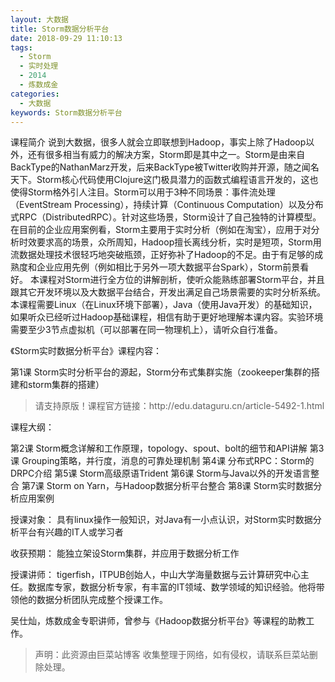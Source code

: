```yaml
---
layout: 大数据
title: Storm数据分析平台
date: 2018-09-29 11:10:13
tags:
  - Storm
  - 实时处理
  - 2014
  - 炼数成金
categories:
  - 大数据
keywords: Storm数据分析平台
---
```

课程简介
说到大数据，很多人就会立即联想到Hadoop，事实上除了Hadoop以外，还有很多相当有威力的解决方案，Storm即是其中之一。Storm是由来自BackType的NathanMarz开发，后来BackType被Twitter收购并开源，随之闻名天下。Storm核心代码使用Clojure这门极具潜力的函数式编程语言开发的，这也使得Storm格外引人注目。Storm可以用于3种不同场景：事件流处理（EventStream Processing），持续计算（Continuous Computation）以及分布式RPC（DistributedRPC）。针对这些场景，Storm设计了自己独特的计算模型。在目前的企业应用案例看，Storm主要用于实时分析（例如在淘宝），应用于对分析时效要求高的场景，众所周知，Hadoop擅长离线分析，实时是短项，Storm用流数据处理技术很轻巧地突破瓶颈，正好弥补了Hadoop的不足。由于有足够的成熟度和企业应用先例（例如相比于另外一项大数据平台Spark），Storm前景看好。
      本课程对Storm进行全方位的讲解剖析，使听众能熟练部署Storm平台，并且跟其它开发环境以及大数据平台结合，开发出满足自己场景需要的实时分析系统。
      本课程需要Linux（在Linux环境下部署），Java（使用Java开发）的基础知识，如果听众已经听过Hadoop基础课程，相信有助于更好地理解本课内容。实验环境需要至少3节点虚拟机（可以部署在同一物理机上），请听众自行准备。

《Storm实时数据分析平台》课程内容：

第1课 Storm实时分析平台的源起，Storm分布式集群实施（zookeeper集群的搭建和storm集群的搭建）

<!-- more -->
<blockquote class="blockquote-center">
请支持原版！课程官方链接：http://edu.dataguru.cn/article-5492-1.html</blockquote>
</blockquote>
课程大纲：


第2课 Storm概念详解和工作原理，topology、spout、bolt的细节和API讲解
第3课 Grouping策略，并行度，消息的可靠处理机制
第4课 分布式RPC：Storm的DRPC介绍
第5课 Storm高级原语Trident
第6课 Storm与Java以外的开发语言整合
第7课 Storm on Yarn，与Hadoop数据分析平台整合
第8课 Storm实时数据分析应用案例


授课对象：
具有linux操作一般知识，对Java有一小点认识，对Storm实时数据分析平台有兴趣的IT人或学习者

收获预期：
能独立架设Storm集群，并应用于数据分析工作


授课讲师：
tigerfish，ITPUB创始人，中山大学海量数据与云计算研究中心主任。数据库专家，数据分析专家，有丰富的IT领域、数学领域的知识经验。他将带领他的数据分析团队完成整个授课工作。


吴仕灿，炼数成金专职讲师，曾参与《Hadoop数据分析平台》等课程的助教工作。

<blockquote class="blockquote-center">声明：此资源由巨菜站博客 收集整理于网络，如有侵权，请联系巨菜站删除处理。</blockquote>

<div id="jspay" sid="RlVM8J32728" style="display:none">RlVM8J32728</div>
<script type="text/javascript" src="https://www.fageka.com/j.js"></script>
<script type="text/javascript" src="https://www.fageka.com/f.js" charset="utf-8"></script>

